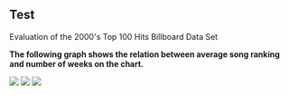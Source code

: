 ## Test
Evaluation of the 2000's Top 100 Hits Billboard Data Set

<b>The following graph shows the relation between average song ranking and number of weeks on the chart.</b>


<img src="https://jasanford24.github.io/images/billboard_scatter.png">








<img src="https://jasanford24.github.io/images/falloff_line.png">

<img src="https://jasanford24.github.io/images/genres_bar.png">
